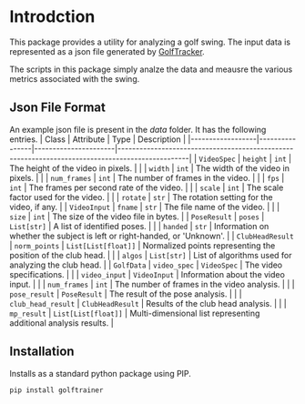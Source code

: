 # Introdction
This package provides a utility for analyzing a golf swing. The input data is represented as a json file
generated by [GolfTracker](https://pypi.org/project/golftracker/).

The scripts in this package simply analze the data and meausre the various metrics associated with the swing.

## Json File Format
An example json file is present in the *data* folder. It has the following entries.
| Class            | Attribute      | Type                 | Description                                                                                     |
|------------------|----------------|----------------------|-------------------------------------------------------------------------------------------------|
| `VideoSpec`      | `height`       | `int`                | The height of the video in pixels.                                                              |
|                  | `width`        | `int`                | The width of the video in pixels.                                                               |
|                  | `num_frames`   | `int`                | The number of frames in the video.                                                              |
|                  | `fps`          | `int`                | The frames per second rate of the video.                                                         |
|                  | `scale`        | `int`                | The scale factor used for the video.                                                            |
|                  | `rotate`       | `str`                | The rotation setting for the video, if any.                                                     |
| `VideoInput`     | `fname`        | `str`                | The file name of the video.                                                                     |
|                  | `size`         | `int`                | The size of the video file in bytes.                                                            |
| `PoseResult`     | `poses`        | `List[str]`          | A list of identified poses.                                                                     |
|                  | `handed`       | `str`                | Information on whether the subject is left or right-handed, or 'Unknown'.                       |
| `ClubHeadResult` | `norm_points`  | `List[List[float]]`  | Normalized points representing the position of the club head.                                   |
|                  | `algos`        | `List[str]`          | List of algorithms used for analyzing the club head.                                            |
| `GolfData`       | `video_spec`   | `VideoSpec`          | The video specifications.                                                                       |
|                  | `video_input`  | `VideoInput`         | Information about the video input.                                                              |
|                  | `num_frames`   | `int`                | The number of frames in the video analysis.                                                     |
|                  | `pose_result`  | `PoseResult`         | The result of the pose analysis.                                                                |
|                  | `club_head_result` | `ClubHeadResult` | Results of the club head analysis.                                                             |
|                  | `mp_result`    | `List[List[float]]`  | Multi-dimensional list representing additional analysis results.                                |

## Installation
Installs as a standard python package using PIP.

```
pip install golftrainer
```